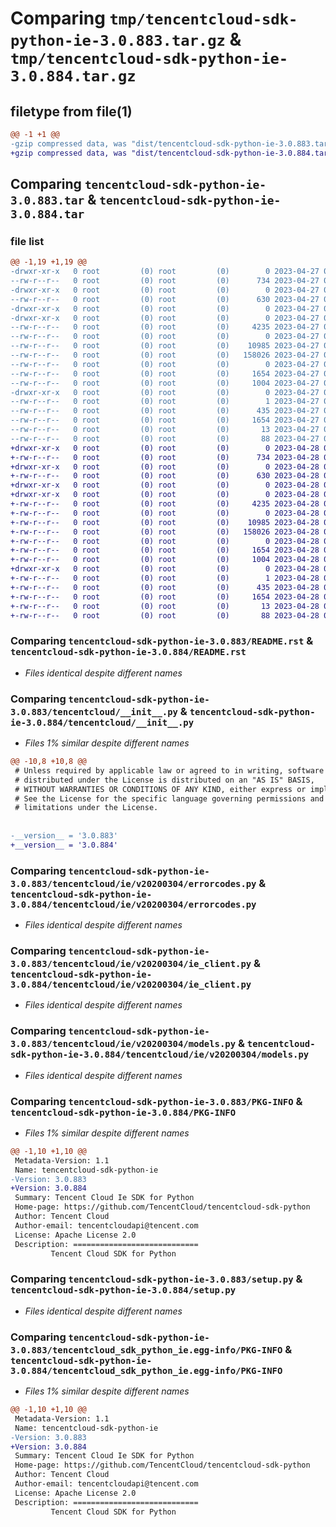 # Comparing `tmp/tencentcloud-sdk-python-ie-3.0.883.tar.gz` & `tmp/tencentcloud-sdk-python-ie-3.0.884.tar.gz`

## filetype from file(1)

```diff
@@ -1 +1 @@
-gzip compressed data, was "dist/tencentcloud-sdk-python-ie-3.0.883.tar", last modified: Thu Apr 27 00:34:47 2023, max compression
+gzip compressed data, was "dist/tencentcloud-sdk-python-ie-3.0.884.tar", last modified: Fri Apr 28 02:21:35 2023, max compression
```

## Comparing `tencentcloud-sdk-python-ie-3.0.883.tar` & `tencentcloud-sdk-python-ie-3.0.884.tar`

### file list

```diff
@@ -1,19 +1,19 @@
-drwxr-xr-x   0 root         (0) root         (0)        0 2023-04-27 00:34:47.000000 tencentcloud-sdk-python-ie-3.0.883/
--rw-r--r--   0 root         (0) root         (0)      734 2023-04-27 00:34:47.000000 tencentcloud-sdk-python-ie-3.0.883/README.rst
-drwxr-xr-x   0 root         (0) root         (0)        0 2023-04-27 00:34:47.000000 tencentcloud-sdk-python-ie-3.0.883/tencentcloud/
--rw-r--r--   0 root         (0) root         (0)      630 2023-04-27 00:34:47.000000 tencentcloud-sdk-python-ie-3.0.883/tencentcloud/__init__.py
-drwxr-xr-x   0 root         (0) root         (0)        0 2023-04-27 00:34:47.000000 tencentcloud-sdk-python-ie-3.0.883/tencentcloud/ie/
-drwxr-xr-x   0 root         (0) root         (0)        0 2023-04-27 00:34:47.000000 tencentcloud-sdk-python-ie-3.0.883/tencentcloud/ie/v20200304/
--rw-r--r--   0 root         (0) root         (0)     4235 2023-04-27 00:34:47.000000 tencentcloud-sdk-python-ie-3.0.883/tencentcloud/ie/v20200304/errorcodes.py
--rw-r--r--   0 root         (0) root         (0)        0 2023-04-27 00:34:47.000000 tencentcloud-sdk-python-ie-3.0.883/tencentcloud/ie/v20200304/__init__.py
--rw-r--r--   0 root         (0) root         (0)    10985 2023-04-27 00:34:47.000000 tencentcloud-sdk-python-ie-3.0.883/tencentcloud/ie/v20200304/ie_client.py
--rw-r--r--   0 root         (0) root         (0)   158026 2023-04-27 00:34:47.000000 tencentcloud-sdk-python-ie-3.0.883/tencentcloud/ie/v20200304/models.py
--rw-r--r--   0 root         (0) root         (0)        0 2023-04-27 00:34:47.000000 tencentcloud-sdk-python-ie-3.0.883/tencentcloud/ie/__init__.py
--rw-r--r--   0 root         (0) root         (0)     1654 2023-04-27 00:34:47.000000 tencentcloud-sdk-python-ie-3.0.883/PKG-INFO
--rw-r--r--   0 root         (0) root         (0)     1004 2023-04-27 00:34:47.000000 tencentcloud-sdk-python-ie-3.0.883/setup.py
-drwxr-xr-x   0 root         (0) root         (0)        0 2023-04-27 00:34:47.000000 tencentcloud-sdk-python-ie-3.0.883/tencentcloud_sdk_python_ie.egg-info/
--rw-r--r--   0 root         (0) root         (0)        1 2023-04-27 00:34:47.000000 tencentcloud-sdk-python-ie-3.0.883/tencentcloud_sdk_python_ie.egg-info/dependency_links.txt
--rw-r--r--   0 root         (0) root         (0)      435 2023-04-27 00:34:47.000000 tencentcloud-sdk-python-ie-3.0.883/tencentcloud_sdk_python_ie.egg-info/SOURCES.txt
--rw-r--r--   0 root         (0) root         (0)     1654 2023-04-27 00:34:47.000000 tencentcloud-sdk-python-ie-3.0.883/tencentcloud_sdk_python_ie.egg-info/PKG-INFO
--rw-r--r--   0 root         (0) root         (0)       13 2023-04-27 00:34:47.000000 tencentcloud-sdk-python-ie-3.0.883/tencentcloud_sdk_python_ie.egg-info/top_level.txt
--rw-r--r--   0 root         (0) root         (0)       88 2023-04-27 00:34:47.000000 tencentcloud-sdk-python-ie-3.0.883/setup.cfg
+drwxr-xr-x   0 root         (0) root         (0)        0 2023-04-28 02:21:35.000000 tencentcloud-sdk-python-ie-3.0.884/
+-rw-r--r--   0 root         (0) root         (0)      734 2023-04-28 02:21:35.000000 tencentcloud-sdk-python-ie-3.0.884/README.rst
+drwxr-xr-x   0 root         (0) root         (0)        0 2023-04-28 02:21:35.000000 tencentcloud-sdk-python-ie-3.0.884/tencentcloud/
+-rw-r--r--   0 root         (0) root         (0)      630 2023-04-28 02:21:35.000000 tencentcloud-sdk-python-ie-3.0.884/tencentcloud/__init__.py
+drwxr-xr-x   0 root         (0) root         (0)        0 2023-04-28 02:21:35.000000 tencentcloud-sdk-python-ie-3.0.884/tencentcloud/ie/
+drwxr-xr-x   0 root         (0) root         (0)        0 2023-04-28 02:21:35.000000 tencentcloud-sdk-python-ie-3.0.884/tencentcloud/ie/v20200304/
+-rw-r--r--   0 root         (0) root         (0)     4235 2023-04-28 02:21:35.000000 tencentcloud-sdk-python-ie-3.0.884/tencentcloud/ie/v20200304/errorcodes.py
+-rw-r--r--   0 root         (0) root         (0)        0 2023-04-28 02:21:35.000000 tencentcloud-sdk-python-ie-3.0.884/tencentcloud/ie/v20200304/__init__.py
+-rw-r--r--   0 root         (0) root         (0)    10985 2023-04-28 02:21:35.000000 tencentcloud-sdk-python-ie-3.0.884/tencentcloud/ie/v20200304/ie_client.py
+-rw-r--r--   0 root         (0) root         (0)   158026 2023-04-28 02:21:35.000000 tencentcloud-sdk-python-ie-3.0.884/tencentcloud/ie/v20200304/models.py
+-rw-r--r--   0 root         (0) root         (0)        0 2023-04-28 02:21:35.000000 tencentcloud-sdk-python-ie-3.0.884/tencentcloud/ie/__init__.py
+-rw-r--r--   0 root         (0) root         (0)     1654 2023-04-28 02:21:35.000000 tencentcloud-sdk-python-ie-3.0.884/PKG-INFO
+-rw-r--r--   0 root         (0) root         (0)     1004 2023-04-28 02:21:35.000000 tencentcloud-sdk-python-ie-3.0.884/setup.py
+drwxr-xr-x   0 root         (0) root         (0)        0 2023-04-28 02:21:35.000000 tencentcloud-sdk-python-ie-3.0.884/tencentcloud_sdk_python_ie.egg-info/
+-rw-r--r--   0 root         (0) root         (0)        1 2023-04-28 02:21:35.000000 tencentcloud-sdk-python-ie-3.0.884/tencentcloud_sdk_python_ie.egg-info/dependency_links.txt
+-rw-r--r--   0 root         (0) root         (0)      435 2023-04-28 02:21:35.000000 tencentcloud-sdk-python-ie-3.0.884/tencentcloud_sdk_python_ie.egg-info/SOURCES.txt
+-rw-r--r--   0 root         (0) root         (0)     1654 2023-04-28 02:21:35.000000 tencentcloud-sdk-python-ie-3.0.884/tencentcloud_sdk_python_ie.egg-info/PKG-INFO
+-rw-r--r--   0 root         (0) root         (0)       13 2023-04-28 02:21:35.000000 tencentcloud-sdk-python-ie-3.0.884/tencentcloud_sdk_python_ie.egg-info/top_level.txt
+-rw-r--r--   0 root         (0) root         (0)       88 2023-04-28 02:21:35.000000 tencentcloud-sdk-python-ie-3.0.884/setup.cfg
```

### Comparing `tencentcloud-sdk-python-ie-3.0.883/README.rst` & `tencentcloud-sdk-python-ie-3.0.884/README.rst`

 * *Files identical despite different names*

### Comparing `tencentcloud-sdk-python-ie-3.0.883/tencentcloud/__init__.py` & `tencentcloud-sdk-python-ie-3.0.884/tencentcloud/__init__.py`

 * *Files 1% similar despite different names*

```diff
@@ -10,8 +10,8 @@
 # Unless required by applicable law or agreed to in writing, software
 # distributed under the License is distributed on an "AS IS" BASIS,
 # WITHOUT WARRANTIES OR CONDITIONS OF ANY KIND, either express or implied.
 # See the License for the specific language governing permissions and
 # limitations under the License.
 
 
-__version__ = '3.0.883'
+__version__ = '3.0.884'
```

### Comparing `tencentcloud-sdk-python-ie-3.0.883/tencentcloud/ie/v20200304/errorcodes.py` & `tencentcloud-sdk-python-ie-3.0.884/tencentcloud/ie/v20200304/errorcodes.py`

 * *Files identical despite different names*

### Comparing `tencentcloud-sdk-python-ie-3.0.883/tencentcloud/ie/v20200304/ie_client.py` & `tencentcloud-sdk-python-ie-3.0.884/tencentcloud/ie/v20200304/ie_client.py`

 * *Files identical despite different names*

### Comparing `tencentcloud-sdk-python-ie-3.0.883/tencentcloud/ie/v20200304/models.py` & `tencentcloud-sdk-python-ie-3.0.884/tencentcloud/ie/v20200304/models.py`

 * *Files identical despite different names*

### Comparing `tencentcloud-sdk-python-ie-3.0.883/PKG-INFO` & `tencentcloud-sdk-python-ie-3.0.884/PKG-INFO`

 * *Files 1% similar despite different names*

```diff
@@ -1,10 +1,10 @@
 Metadata-Version: 1.1
 Name: tencentcloud-sdk-python-ie
-Version: 3.0.883
+Version: 3.0.884
 Summary: Tencent Cloud Ie SDK for Python
 Home-page: https://github.com/TencentCloud/tencentcloud-sdk-python
 Author: Tencent Cloud
 Author-email: tencentcloudapi@tencent.com
 License: Apache License 2.0
 Description: ============================
         Tencent Cloud SDK for Python
```

### Comparing `tencentcloud-sdk-python-ie-3.0.883/setup.py` & `tencentcloud-sdk-python-ie-3.0.884/setup.py`

 * *Files identical despite different names*

### Comparing `tencentcloud-sdk-python-ie-3.0.883/tencentcloud_sdk_python_ie.egg-info/PKG-INFO` & `tencentcloud-sdk-python-ie-3.0.884/tencentcloud_sdk_python_ie.egg-info/PKG-INFO`

 * *Files 1% similar despite different names*

```diff
@@ -1,10 +1,10 @@
 Metadata-Version: 1.1
 Name: tencentcloud-sdk-python-ie
-Version: 3.0.883
+Version: 3.0.884
 Summary: Tencent Cloud Ie SDK for Python
 Home-page: https://github.com/TencentCloud/tencentcloud-sdk-python
 Author: Tencent Cloud
 Author-email: tencentcloudapi@tencent.com
 License: Apache License 2.0
 Description: ============================
         Tencent Cloud SDK for Python
```


